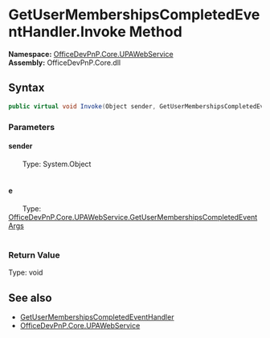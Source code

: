 # GetUserMembershipsCompletedEventHandler.Invoke Method  
  

**Namespace:** [OfficeDevPnP.Core.UPAWebService](OfficeDevPnP.Core.UPAWebService.md)  
**Assembly:** OfficeDevPnP.Core.dll  
## Syntax
```C#
public virtual void Invoke(Object sender, GetUserMembershipsCompletedEventArgs e)
```
### Parameters
#### sender  
&emsp;&emsp;Type: System.Object  
&emsp;&emsp;  

  

#### e  
&emsp;&emsp;Type: [OfficeDevPnP.Core.UPAWebService.GetUserMembershipsCompletedEventArgs](OfficeDevPnP.Core.UPAWebService.GetUserMembershipsCompletedEventArgs.md)  
&emsp;&emsp;  

  

### Return Value
Type: void  

## See also
- [GetUserMembershipsCompletedEventHandler](OfficeDevPnP.Core.UPAWebService.GetUserMembershipsCompletedEventHandler.md) 
- [OfficeDevPnP.Core.UPAWebService](OfficeDevPnP.Core.UPAWebService.md) 
